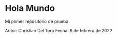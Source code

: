 # Hola Mundo
Mi primer repositorio de prueba

Autor: Christian Del Toro
Fecha: 9 de febrero de 2022
